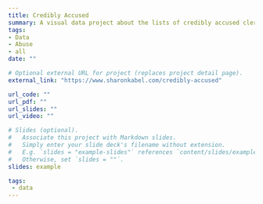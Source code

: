 ```yaml
---
title: Credibly Accused
summary: A visual data project about the lists of credibly accused clergy released by American Roman Catholic dioceses
tags:
- Data
- Abuse
- all
date: ""

# Optional external URL for project (replaces project detail page).
external_link: "https://www.sharonkabel.com/credibly-accused"

url_code: ""
url_pdf: ""
url_slides: ""
url_video: ""

# Slides (optional).
#   Associate this project with Markdown slides.
#   Simply enter your slide deck's filename without extension.
#   E.g. `slides = "example-slides"` references `content/slides/example-slides.md`.
#   Otherwise, set `slides = ""`.
slides: example

tags: 
 - data
---
```

